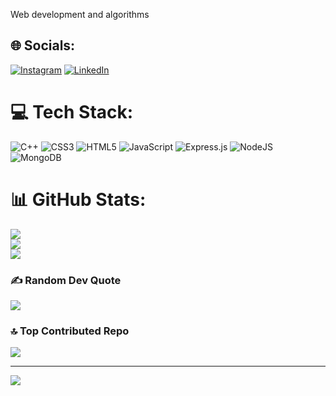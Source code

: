 Web development and algorithms


## 🌐 Socials:
[![Instagram](https://img.shields.io/badge/Instagram-%23E4405F.svg?logo=Instagram&logoColor=white)](https://instagram.com/elzachin373)
[![LinkedIn](https://img.shields.io/badge/LinkedIn-%230077B5.svg?logo=linkedin&logoColor=white)](https://www.linkedin.com/in/sachin-shukla-9a04b2229/)

# 💻 Tech Stack:
![C++](https://img.shields.io/badge/c++-%2300599C.svg?style=for-the-badge&logo=c%2B%2B&logoColor=white) ![CSS3](https://img.shields.io/badge/css3-%231572B6.svg?style=for-the-badge&logo=css3&logoColor=white) ![HTML5](https://img.shields.io/badge/html5-%23E34F26.svg?style=for-the-badge&logo=html5&logoColor=white) ![JavaScript](https://img.shields.io/badge/javascript-%23323330.svg?style=for-the-badge&logo=javascript&logoColor=%23F7DF1E) ![Express.js](https://img.shields.io/badge/express.js-%23404d59.svg?style=for-the-badge&logo=express&logoColor=%2361DAFB) ![NodeJS](https://img.shields.io/badge/node.js-6DA55F?style=for-the-badge&logo=node.js&logoColor=white) ![MongoDB](https://img.shields.io/badge/MongoDB-%234ea94b.svg?style=for-the-badge&logo=mongodb&logoColor=white)
# 📊 GitHub Stats:
![](https://github-readme-stats.vercel.app/api?username=Sachin4219&theme=dark&hide_border=false&include_all_commits=false&count_private=false)<br/>
![](https://github-readme-streak-stats.herokuapp.com/?user=Sachin4219&theme=dark&hide_border=false)<br/>
![](https://github-readme-stats.vercel.app/api/top-langs/?username=Sachin4219&theme=dark&hide_border=false&include_all_commits=false&count_private=false&layout=compact)

### ✍️ Random Dev Quote
![](https://quotes-github-readme.vercel.app/api?type=horizontal&theme=radical)

### 🔝 Top Contributed Repo
![](https://github-contributor-stats.vercel.app/api?username=Sachin4219&limit=5&theme=dark&combine_all_yearly_contributions=true)

---
[![](https://visitcount.itsvg.in/api?id=Sachin4219&icon=0&color=0)](https://visitcount.itsvg.in)
